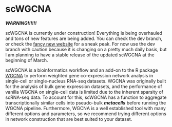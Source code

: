 # scWGCNA


***WARNING!!!!!!***

scWGCNA is currently under construction! Everything is being overhauled and tons of new features are being added. You can check the dev branch, or check the [fancy new website](https://smorabit.github.io/scWGCNA/) for a sneak peak. For now use the dev branch with caution because it is changing on a pretty much daily basis, but I am planning to have a stable release of the updated scWGCNA at the beginning of March.


scWGCNA is a bioinformatics workflow and an add-on to the R package [WGCNA](https://horvath.genetics.ucla.edu/html/CoexpressionNetwork/Rpackages/WGCNA/) to perform weighted gene co-expression network analysis in single-cell or single-nucleus RNA-seq datasets.
WGCNA was originally built for the analysis of bulk gene expression datasets, and the performance of
vanilla WGCNA on single-cell data is limited due to the inherent sparsity of scRNA-seq data. To account for this,
scWGCNA has a function to aggregate transcriptionally similar cells into pseudo-bulk ***metacells*** before
running the WGCNA pipeline. Furthermore, WGCNA is a well established tool with many different options and parameters,
so we recommend trying different options in network construction that are best suited to your dataset.

